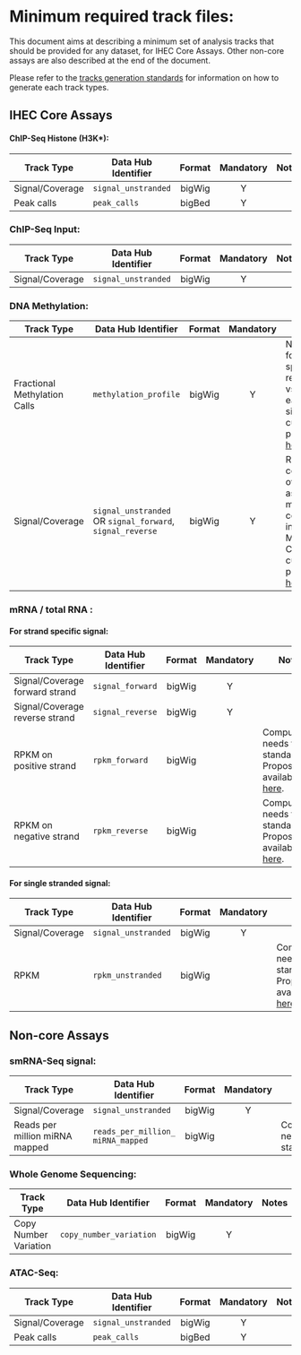 # Minimum required track files:

This document aims at describing a minimum set of analysis tracks that should be provided for any dataset, for IHEC Core Assays. Other non-core assays are also described at the end of the document.

Please refer to the [tracks generation standards](./tracks_generation.md) for information on how to generate each track types.

## IHEC Core Assays 

#### ChIP-Seq Histone (H3K*):


| Track Type                     | Data Hub Identifier              | Format   | Mandatory   | Notes |
|--------------------------------|----------------------------------|:--------:|:-----------:|---------------------------------------|
| Signal/Coverage                | `signal_unstranded`              | bigWig   | Y           | |
| Peak calls                     | `peak_calls`                     | bigBed   | Y           | |
  

### ChIP-Seq Input:

| Track Type                     | Data Hub Identifier              | Format   | Mandatory   | Notes |
|--------------------------------|----------------------------------|:--------:|:-----------:|-------|
| Signal/Coverage                | `signal_unstranded`              | bigWig   | Y           | |

  
### DNA Methylation:

| Track Type                 | Data Hub Identifier                  | Format    | Mandatory   | Notes |
|----------------------------|--------------------------------------|:---------:|:-----------:|----------------------------------|
| Fractional Methylation Calls | `methylation_profile`              | bigWig    | Y           | Needs to be formally specified, reports #Cs vs #Ts at each CpG site. See current proposal [here](./Fractional_Methylation_Proposal.md).|
| Signal/Coverage              | `signal_unstranded` OR `signal_forward`, `signal_reverse` | bigWig |  Y         | Raw coverage over CpGs as a measure of confidence in Fractional Methtylation Calls. See current proposal [here](./Fractional_Methylation_Proposal.md).|


### mRNA / total RNA :

#### For strand specific signal:
| Track Type                     | Data Hub Identifier          | Format   | Mandatory | Notes |
|--------------------------------|------------------------------|:--------:|:---------:|---------------------------------|
| Signal/Coverage forward strand | `signal_forward`             | bigWig   | Y         | |
| Signal/Coverage reverse strand | `signal_reverse`             | bigWig   | Y         | |
| RPKM on positive strand        | `rpkm_forward`               | bigWig   |           | Computation needs to be standardized. Proposal available [here](https://github.com/IHEC/ihec-assay-standards/blob/master/RNA_Seq_normalization.md). |
| RPKM on negative strand        | `rpkm_reverse`               | bigWig   |           | Computation needs to be standardized. Proposal available [here](https://github.com/IHEC/ihec-assay-standards/blob/master/RNA_Seq_normalization.md). |


 


#### For single stranded signal:

| Track Type                     | Data Hub Identifier              | Format   | Mandatory | Notes |
|--------------------------------|----------------------------------|:--------:|:---------:|-------------------------------|
| Signal/Coverage                | `signal_unstranded`              | bigWig   | Y         | |
| RPKM                           | `rpkm_unstranded`                | bigWig   |           | Computation needs to be standardized. Proposal available [here](https://github.com/IHEC/ihec-assay-standards/blob/master/RNA_Seq_normalization.md). |




## Non-core Assays
  
### smRNA-Seq signal: 

| Track Type                     | Data Hub Identifier               | Format   | Mandatory | Notes |
|--------------------------------|-----------------------------------|:--------:|:---------:|-------------------------------|
| Signal/Coverage                | `signal_unstranded`               | bigWig   | Y         |                                      |
| Reads per million miRNA mapped | `reads_per_million_ miRNA_mapped` | bigWig   |           | Computation needs to be standardized |



### Whole Genome Sequencing:

| Track Type                     | Data Hub Identifier              | Format   | Mandatory  | Notes |
|--------------------------------|----------------------------------|:--------:|:----------:|-------|
| Copy Number Variation          | `copy_number_variation`          | bigWig   | Y          | |



### ATAC-Seq: 

| Track Type                     | Data Hub Identifier              | Format   | Mandatory  | Notes |
|--------------------------------|----------------------------------|:--------:|:----------:|-------|
| Signal/Coverage                | `signal_unstranded`              | bigWig   | Y          | |
| Peak calls                     | `peak_calls`                     | bigBed   | Y          | |
